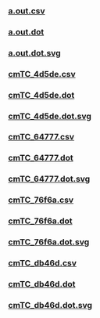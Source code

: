 ### [a.out.csv](a.out.csv)
### [a.out.dot](a.out.dot)
### [a.out.dot.svg](a.out.dot.svg)
### [cmTC_4d5de.csv](cmTC_4d5de.csv)
### [cmTC_4d5de.dot](cmTC_4d5de.dot)
### [cmTC_4d5de.dot.svg](cmTC_4d5de.dot.svg)
### [cmTC_64777.csv](cmTC_64777.csv)
### [cmTC_64777.dot](cmTC_64777.dot)
### [cmTC_64777.dot.svg](cmTC_64777.dot.svg)
### [cmTC_76f6a.csv](cmTC_76f6a.csv)
### [cmTC_76f6a.dot](cmTC_76f6a.dot)
### [cmTC_76f6a.dot.svg](cmTC_76f6a.dot.svg)
### [cmTC_db46d.csv](cmTC_db46d.csv)
### [cmTC_db46d.dot](cmTC_db46d.dot)
### [cmTC_db46d.dot.svg](cmTC_db46d.dot.svg)
